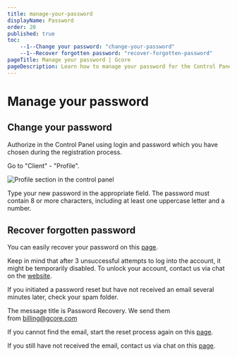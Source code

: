 ```yaml
---
title: manage-your-password
displayName: Password
order: 20
published: true
toc:
    --1--Change your password: "change-your-password"
    --1--Recover forgotten password: "recover-forgotten-password"
pageTitle: Manage your password | Gcore
pageDescription: Learn how to manage your password for the Control Panel efficiently.
---
```

# Manage your password

## Change your password

Authorize in the Control Panel using login and password which you have chosen during the registration process.

Go to "Client" - "Profile".

<img src="https://assets.gcore.pro/docs/hosting/account-managemnt/manage-your-password/MmuwNQz.png" alt="Profile section in the control panel">

Type your new password in the appropriate field. The password must contain 8 or more characters, including at least one uppercase letter and a number.

## Recover forgotten password

You can easily recover your password on this <a href="https://hosting.gcore.com/billmgr?func=recovery" target="_blank">page</a>.

Keep in mind that after 3 unsuccessful attempts to log into the account, it might be temporarily disabled. To unlock your account, contact us via chat on the <a href="https://gcore.com" target="_blank">website</a>.

If you initiated a password reset but have not received an email several minutes later, check your spam folder.

The message title is Password Recovery. We send them from [billing@gcore.com](mailto:billing@gcore.com) 

If you cannot find the email, start the reset process again on this <a href="https://hosting.gcore.com/billmgr?func=recovery" target="_blank">page</a>.

If you still have not received the email, contact us via chat on this <a href="https://gcore.com" target="_blank">page</a>.
